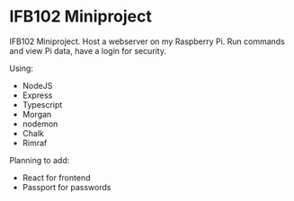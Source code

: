 # IFB102 Miniproject

IFB102 Miniproject. Host a webserver on my Raspberry Pi. Run commands and view Pi data, have a login for security.

Using:
- NodeJS
- Express
- Typescript
- Morgan
- nodemon
- Chalk
- Rimraf

Planning to add:
- React for frontend
- Passport for passwords
